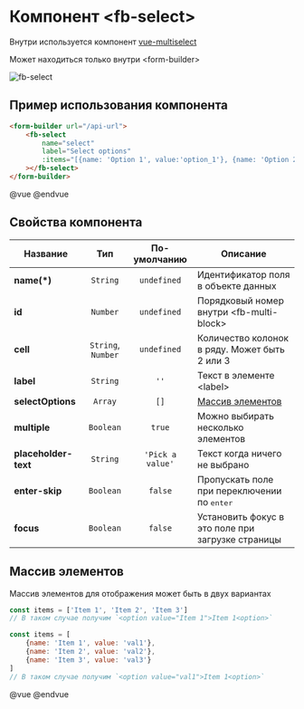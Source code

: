 # Компонент &lt;fb-select&gt;

Внутри используется компонент [vue-multiselect](https://vue-multiselect.js.org/)

Может находиться только внутри &lt;form-builder&gt;

![fb-select](/assets/awema-pl/wiki/img/docs/fb-select.gif)


## Пример использования компонента

```html
<form-builder url="/api-url">
    <fb-select
        name="select"
        label="Select options"
        :items="[{name: 'Option 1', value:'option_1'}, {name: 'Option 2', value:'option_2'}]"
    ></fb-select>
</form-builder>
```
@vue
<form-builder url="/api-url">
    <fb-select name="select" label="Select options"></fb-select>
</form-builder>
@endvue


## Свойства компонента

| Название            | Тип                | По-умолчанию        | Описание                                          |
|---------------------|:------------------:|:-------------------:|---------------------------------------------------|
| **name(*)**         | `String`           | `undefined`         | Идентификатор поля в объекте данных               |
| **id**              | `Number`           | `undefined`         | Порядковый номер внутри &lt;fb-multi-block&gt;    |
| **cell**            | `String`, `Number` | `undefined`         | Количество колонок в ряду. Может быть 2 или 3     |
| **label**           | `String`           | `''`                | Текст в элементе &lt;label&gt;                    |
| **selectOptions**   | `Array`            | `[]`                | [Массив элементов](#fbs-items)                    |
| **multiple**        | `Boolean`          | `true`              | Можно выбирать несколько элементов                |
| **placeholder-text**| `String`           | `'Pick a value'`    | Текст когда ничего не выбрано                     |
| **enter-skip**      | `Boolean`          | `false`             | Пропускать поле при переключении по <kbd>enter</kbd> |
| **focus**           | `Boolean`          | `false`             | Установить фокус в это поле при загрузке страницы |


## Массив элементов

Массив элементов для отображения может быть в двух вариантах

```javascript
const items = ['Item 1', 'Item 2', 'Item 3']
// В таком случае получим `<option value="Item 1">Item 1<option>`

const items = [
    {name: 'Item 1', value: 'val1'},
    {name: 'Item 2', value: 'val2'},
    {name: 'Item 3', value: 'val3'}
]
// В таком случае получим `<option value="val1">Item 1<option>`
```

@vue
<form-builder url="/api-url">
    <fb-radio-group name="equal" label="Equal option" :items="['Option 1', 'Option 2']"></fb-radio-group>
    <fb-radio-group name="different" label="Different option" :items="[{name: 'Option 1', value:'option_1'}, {name: 'Option 2', value:'option_2'}]"></fb-radio-group>
</form-builder>
@endvue